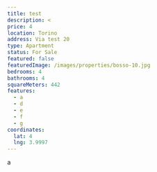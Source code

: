 ```yaml
---
title: test
description: <
price: 4
location: Torino
address: Via test 20
type: Apartment
status: For Sale
featured: false
featuredImage: /images/properties/bosso-10.jpg
bedrooms: 4
bathrooms: 4
squareMeters: 442
features:
  - a
  - d
  - e
  - f
  - g
coordinates:
  lat: 4
  lng: 3.9997
---
```

a
